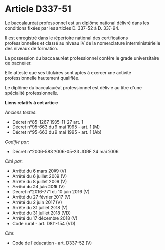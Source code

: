 # Article D337-51

Le baccalauréat professionnel est un diplôme national délivré dans les conditions fixées par les articles D. 337-52 à D.
337-94. 

Il est enregistré dans le répertoire national des certifications professionnelles et classé au niveau IV de la nomenclature
interministérielle des niveaux de formation. 

La possession du baccalauréat professionnel confère le grade universitaire de bachelier. 

Elle atteste que ses titulaires sont aptes à exercer une activité professionnelle hautement qualifiée. 

Le diplôme du baccalauréat professionnel est délivré au titre d'une spécialité professionnelle.

**Liens relatifs à cet article**

_Anciens textes_:

  - Décret n°85-1267 1985-11-27 art. 1
  - Décret n°95-663 du 9 mai 1995 - art. 1 (M)
  - Décret n°95-663 du 9 mai 1995 - art. 1 (Ab)

_Codifié par_:

  - Décret n°2006-583 2006-05-23 JORF 24 mai 2006

_Cité par_:

  - Arrêté du 6 mars 2009 (V)
  - Arrêté du 6 juillet 2009 (V)
  - Arrêté du 8 juillet 2009 (V)
  - Arrêté du 24 juin 2015 (V)
  - Décret n°2016-771 du 10 juin 2016 (V)
  - Arrêté du 27 février 2017 (V)
  - Arrêté du 2 juin 2017 (V)
  - Arrêté du 31 juillet 2018 (V)
  - Arrêté du 31 juillet 2018 (VD)
  - Arrêté du 17 décembre 2018 (V)
  - Code rural - art. D811-154 (VD)

_Cite_:

  - Code de l'éducation - art. D337-52 (V)
